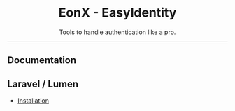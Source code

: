 <div align="center">
    <h1>EonX - EasyIdentity</h1>
    <p>Tools to handle authentication like a pro.</p>
</div>

---

## Documentation

## Laravel / Lumen

- [Installation](docs/laravel_install.md)
